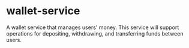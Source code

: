 # wallet-service
A wallet service that manages users' money. This service will support operations for depositing, withdrawing, and transferring funds between users.
